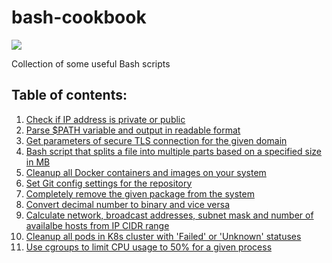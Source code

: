 # bash-cookbook 
![](https://i.imgur.com/1cl8FAf.png)

Collection of some useful Bash scripts

## Table of contents:
1. [Check if IP address is private or public](../../tree/check-ip-type)
2. [Parse $PATH variable and output in readable format](../../tree/parse-path)
3. [Get parameters of secure TLS connection for the given domain](../../tree/tls-info)
4. [Bash script that splits a file into multiple parts based on a specified size in MB](../../tree/split-file)
5. [Cleanup all Docker containers and images on your system](../../tree/docker-cleanup)
6. [Set Git config settings for the repository](../../tree/git-account-switcher)
7. [Completely remove the given package from the system](../../tree/remove-package)
8. [Convert decimal number to binary and vice versa](../../tree/bdconvert)
9. [Calculate network, broadcast addresses, subnet mask and number of availalbe hosts from IP CIDR range](../../tree/cidrcalc)
10. [Cleanup all pods in K8s cluster with 'Failed' or 'Unknown' statuses](../../tree/k8s-cleanup-pods)
11. [Use cgroups to limit CPU usage to 50% for a given process](./linux-namespaces-cgroups/)